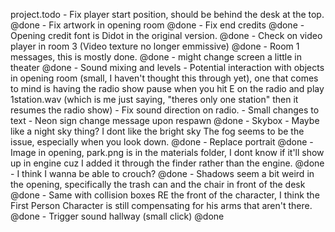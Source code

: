 project.todo
	- Fix player start position, should be behind the desk at the top. @done
	- Fix artwork in opening room @done
	- Fix end credits @done
	- Opening credit font is Didot in the original version. @done
	- Check on video player in room 3 (Video texture no longer emmissive) @done
	- Room 1 messages, this is mostly done. @done
	- might change screen a little in theater @done
	- Sound mixing and levels
	- Potential interaction with objects in opening room (small, I haven't thought this through yet), one that comes to mind is having the radio show pause when you hit E on the radio and play 1station.wav (which is me just saying, "theres only one station" then it resumes the radio show)
	- Fix sound direction on radio. 
	- Small changes to text
	- Neon sign change message upon respawn @done
	- Skybox - Maybe like a night sky thing? I dont like the bright sky The fog seems to be the issue, especially when you look down. @done
	- Replace portrait @done
	- Image in opening, park.png is in the materials folder, I dont know if it'll show up in engine cuz I added it through the finder rather than the engine. @done
	- I think I wanna be able to crouch? @done
	- Shadows seem a bit weird in the opening, specifically the trash can and the chair in front of the desk @done
	- Same with collision boxes RE the front of the character, I think the First Person Character is still compensating for his arms that aren't there. @done
	- Trigger sound hallway (small click) @done

